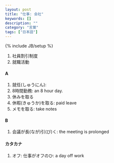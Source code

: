 ```yaml
---
layout: post
title: "仕事: 会社"
keywords: []
description: ""
category: "言葉"
tags: ["日本語"]
---
```

{% include JB/setup %}

1. 社員割引制度
2. 就職活動


#### A
1. 就任(しゅうにん): 
2. 8時間勤務: an 8 hour day.
3. 休みを取る
4. 休暇(きゅうか)を取る: paid leave
5. メモを取る: take notes

#### B
1. 会議が長(なが)引(び)く: the meeting is prolonged


#### カタカナ
1. オフ: 仕事がオフのひ: a day off work

